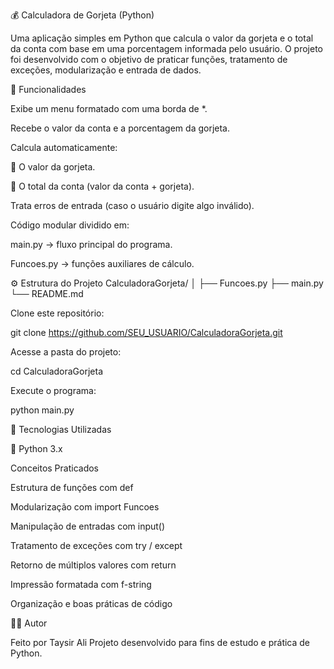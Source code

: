💰 Calculadora de Gorjeta (Python)

Uma aplicação simples em Python que calcula o valor da gorjeta e o total da conta com base em uma porcentagem informada pelo usuário. O projeto foi desenvolvido com o objetivo de praticar funções, tratamento de exceções, modularização e entrada de dados.

🧠 Funcionalidades

Exibe um menu formatado com uma borda de *.

Recebe o valor da conta e a porcentagem da gorjeta.

Calcula automaticamente:

💸 O valor da gorjeta.

🧾 O total da conta (valor da conta + gorjeta).

Trata erros de entrada (caso o usuário digite algo inválido).

Código modular dividido em:

main.py → fluxo principal do programa.

Funcoes.py → funções auxiliares de cálculo.

⚙️ Estrutura do Projeto
CalculadoraGorjeta/
│
├── Funcoes.py
├── main.py
└── README.md


Clone este repositório:

git clone https://github.com/SEU_USUARIO/CalculadoraGorjeta.git


Acesse a pasta do projeto:

cd CalculadoraGorjeta


Execute o programa:

python main.py

🧰 Tecnologias Utilizadas

🐍 Python 3.x

Conceitos Praticados

Estrutura de funções com def

Modularização com import Funcoes

Manipulação de entradas com input()

Tratamento de exceções com try / except

Retorno de múltiplos valores com return

Impressão formatada com f-string

Organização e boas práticas de código

🧑‍💻 Autor

Feito por Taysir Ali
Projeto desenvolvido para fins de estudo e prática de Python.

